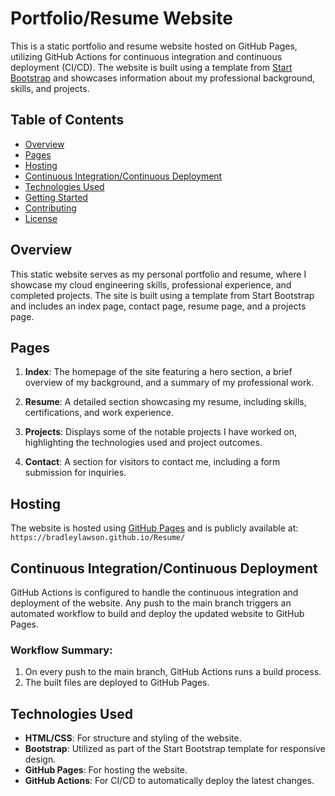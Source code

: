 # Portfolio/Resume Website

This is a static portfolio and resume website hosted on GitHub Pages, utilizing GitHub Actions for continuous integration and continuous deployment (CI/CD). The website is built using a template from [Start Bootstrap](https://startbootstrap.com/) and showcases information about my professional background, skills, and projects.

## Table of Contents
- [Overview](#overview)
- [Pages](#pages)
- [Hosting](#hosting)
- [Continuous Integration/Continuous Deployment](#continuous-integrationcontinuous-deployment)
- [Technologies Used](#technologies-used)
- [Getting Started](#getting-started)
- [Contributing](#contributing)
- [License](#license)

## Overview

This static website serves as my personal portfolio and resume, where I showcase my cloud engineering skills, professional experience, and completed projects. The site is built using a template from Start Bootstrap and includes an index page, contact page, resume page, and a projects page.

## Pages

1. **Index**: The homepage of the site featuring a hero section, a brief overview of my background, and a summary of my professional work.
   
2. **Resume**: A detailed section showcasing my resume, including skills, certifications, and work experience.
   
3. **Projects**: Displays some of the notable projects I have worked on, highlighting the technologies used and project outcomes.

4. **Contact**: A section for visitors to contact me, including a form submission for inquiries.

## Hosting

The website is hosted using [GitHub Pages](https://pages.github.com/) and is publicly available at: `https://bradleylawson.github.io/Resume/`

## Continuous Integration/Continuous Deployment

GitHub Actions is configured to handle the continuous integration and deployment of the website. Any push to the main branch triggers an automated workflow to build and deploy the updated website to GitHub Pages.

### Workflow Summary:
1. On every push to the main branch, GitHub Actions runs a build process.
2. The built files are deployed to GitHub Pages.

## Technologies Used

- **HTML/CSS**: For structure and styling of the website.
- **Bootstrap**: Utilized as part of the Start Bootstrap template for responsive design.
- **GitHub Pages**: For hosting the website.
- **GitHub Actions**: For CI/CD to automatically deploy the latest changes.
  
